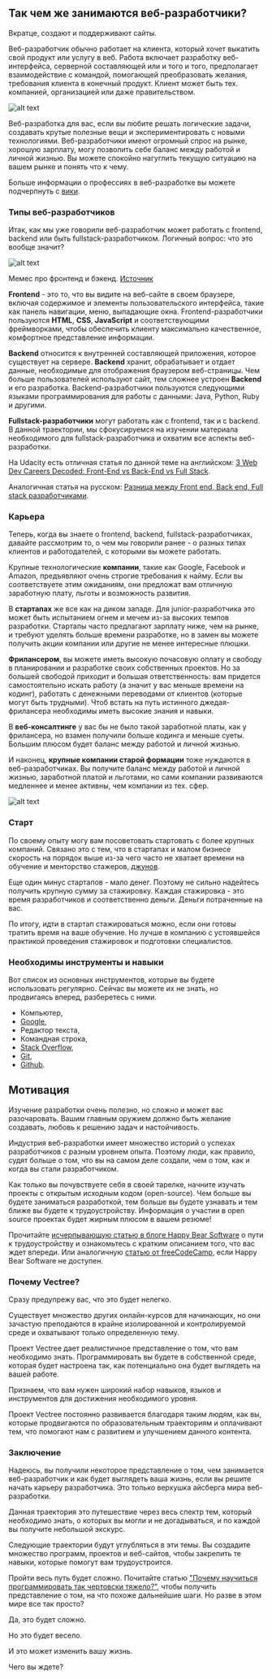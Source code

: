 ## Так чем же занимаются веб-разработчики?

Вкратце, создают и поддерживают сайты.

Веб-разработчик обычно работает на клиента, который хочет выкатить свой продукт или услугу в веб. Работа включает разработку веб-интерфейса, серверной составляющей или и того и того, предполагает взаимодействие с командой, помогающей преобразовать желания, требования клиента в конечный продукт. Клиент может быть тех. компанией, организацией или даже правительством.

![alt text](https://user-images.githubusercontent.com/4215285/55289854-8f11ee80-53d4-11e9-9a47-ef8a80e53df8.jpeg)

Веб-разработка для вас, если вы любите решать логические задачи, создавать крутые полезные вещи и экспериментировать с новыми технологиями. Веб-разработчики имеют огромный спрос на рынке, хорошую зарплату, могу позволить себе баланс между работой и личной жизнью. Вы можете спокойно нагуглить текущую ситуацию на вашем рынке и понять что к чему.

Больше информации о профессиях в веб-разработке вы можете подчерпнуть с [вики](https://ru.wikipedia.org/wiki/%D0%92%D0%B5%D0%B1-%D1%80%D0%B0%D0%B7%D1%80%D0%B0%D0%B1%D0%BE%D1%82%D0%BA%D0%B0).

### Типы веб-разработчиков

Итак, как мы уже говорили веб-разработчик может работать с frontend, backend или быть fullstack-разработчиком. Логичный вопрос: что это вообще значит?

![alt text](https://user-images.githubusercontent.com/4215285/55289904-0c3d6380-53d5-11e9-9996-3f64cbf5e4a7.png)

<div className="text-center">Мемес про фронтенд и бэкенд. <a href="https://www.optimisthub.com/up/frontend-nedir.png?roistat_visit=7087046">Источник</a></div>

**Frontend** - это то, что вы видите на веб-сайте в своем браузере, включая содержимое и элементы пользовательского интерфейса, такие как панель навигации, меню, выпадающие окна. Frontend-разработчики пользуются **HTML**, **CSS**, **JavaScript** и соответствующими фреймворками, чтобы обеспечить клиенту максимально качественное, комфортное представление информации.

**Backend** относится к внутренней составляющей приложения, которое существует на сервере. **Backend** хранит, обрабатывает и отдает данные, необходимые для отображения браузером веб-страницы. Чем больше пользователей используют сайт, тем сложнее устроен **Backend** и его разработка. Backend-разработчики пользуются следующими языками программирования для работы с данными: Java, Python, Ruby и другими.

**Fullstack-разработчики** могут работать как с frontend, так и с backend. В данной траектории, мы сфокусируемся на изучении материала необходимого для fullstack-разработчика и охватим все аспекты веб-разработки.

На Udacity есть отличная статья по данной теме <span class="btn-fill btn btn-xs btn-success">на английском</span>: [3 Web Dev Careers Decoded: Front-End vs Back-End vs Full Stack](http://blog.udacity.com/2014/12/front-end-vs-back-end-vs-full-stack-web-developers.html).

Аналогичная статья <span class="btn-fill btn btn-xs btn-warning">на русском</span>: [Разница между Front end, Back end, Full stack разработчиками](https://www.itrecruiter.ru/blog/difference).

### Карьера

Теперь, когда вы знаете о frontend, backend, fullstack-разработчиках, давайте рассмотрим то, о чем мы говорили ранее - о разных типах клиентов и работодателей, с которыми вы можете работать.

Крупные технологические **компании**, такие как Google, Facebook и Amazon, предъявляют очень строгие требования к найму. Если вы соответствуете этим ожиданиям, они предложат вам отличную заработную плату, льготы и возможность развития.

В **стартапах** же все как на диком западе. Для junior-разработчика это может быть испытанием огнем и мечем из-за высоких темпов разработки. Стартапы часто предлагают зарплату ниже, чем на рынке, и требуют уделять больше времени разработке, но в замен вы можете получить акции компании или другие не менее интересные плюшки.

**Фрилансером**, вы можете иметь высокую почасовую оплату и свободу в планировании и разработке своих собственных проектов. Но за большей свободой приходит и большая ответственность: вам придется самостоятельно искать работу (а значит у вас меньше времени на кодинг), работать с денежными переводами от клиентов (которые могут быть трудными). Чтоб встать на путь истинного джедая-фрилансера необходимы иметь высокие знания и навыки.

В **веб-консалтинге** у вас бы не было такой заработной платы, как у фрилансера, но взамен получили больше кодинга и меньше суеты. Большим плюсом будет баланс между работой и личной жизнью.

И наконец, **крупные компании старой формации** тоже нуждаются в веб-разработчиках. Вы получите баланс между работой и личной жизнью, заработной платой и льготами, но сами компании развиваются медленнее и менее активны, чем компании из тех. сфер.

![alt text](https://user-images.githubusercontent.com/4215285/55292594-7403a680-53f5-11e9-8133-20517df559ac.jpeg)

### Старт

По своему опыту могу вам посоветовать стартовать с более крупных компаний. Связано это с тем, что в стартапах и малом бизнесе скорость на порядок выше из-за чего часто не хватает времени на обучение и менторство стажеров, [джунов](https://habr.com/ru/post/201654/).

Еще один минус стартапов - мало денег. Поэтому не сильно надейтесь получить крупную сумму за стажировку. Каждая стажировка - это время разработчиков и соответственно деньги. Деньги потраченные на вас.

По итогу, идти в стартап стажироваться можно, если они готовы тратить время на ваше обучение. Но лучше в компанию с устоявшейся практикой проведения стажировок и подготовки специалистов.

### Необходимы инструменты и навыки

Вот список из основных инструментов, которые вы будете использовать регулярно. Сейчас вы можете их не знать, но продвигаясь вперед, разберетесь с ними.

- Компьютер,
- [Google](https://www.google.com/),
- Редактор текста,
- Командная строка,
- [Stack Overflow](http://stackoverflow.com/),
- [Git](https://git-scm.com/book/ru/v2),
- [Github](https://github.com/).

## Мотивация

Изучение разработки очень полезно, но сложно и может вас разочаровать. Вашим главным оружием должно быть желание создавать, любовь к решению задач и настойчивость.

Индустрия веб-разработки имеет множество историй о успехах разработчиков с разным уровнем опыта. Поэтому люди, как правило, судят больше о том, что вы на самом деле создали, чем о том, как и когда вы стали разработчиком.

Как только вы почувствуете себя в своей тарелке, начните изучать проекты с открытым исходным кодом (open-source). Чем больше вы будете заниматься разработкой, тем больше вы будете узнавать и тем ближе вы будете к трудоустройству. Информация о участии в open source проектах будет жирным плюсом в вашем резюме!

Прочитайте [исчерпывающую статью в блоге Happy Bear Software](http://web.archive.org/web/20160925155912/http://www.happybearsoftware.com/how-to-get-a-programmer-job.html) о пути к трудоустройству и ознакомьтесь с кратким описанием того, что вас ждет впереди. Или аналогичную [статью от freeCodeCamp](https://tproger.ru/translations/become-a-developer-and-get-your-first-job/), если Happy Bear Software не доступен.

### Почему Vectree?

Сразу предупрежу вас, что это будет нелегко.

Существует множество других онлайн-курсов для начинающих, но они зачастую преподаются в крайне изолированной и контролируемой среде и охватывают только определенную тему.

Проект Vectree дает реалистичное представление о том, что вам необходимо знать. Программировать вы будете в собственной среде, которая будет настроена так, как потенциально она будет выглядеть на вашей работе.

Признаем, что вам нужен широкий набор навыков, языков и инструментов для достижения необходимого уровня.

Проект Vectree постоянно развивается благодаря таким людям, как вы, которые продвигаются по образовательным траекториям и оплачивают тем, что помогают нам с развитием и улучшением данного контента.

### Заключение

Надеюсь, вы получили некоторое представление о том, чем занимается веб-разработчик и как будет выглядеть ваша жизнь, если вы решите начать карьеру разработчика. Это только верхушка айсберга мира веб-разработки.

Данная траектория это путешествие через весь спектр тем, который необходимо знать, о которых вы могли и не догадываться, и по каждой вы получите небольшой экскурс.

Следующие траектории будут углубляться в эти темы. Вы создадите множество программ, проектов и веб-сайтов, чтобы закрепить те навыки, которые помогут вам трудоустроится.

Пройти весь путь будет сложно. Почитайте статью ["Почему научиться программировать так чертовски тяжело?"](https://habr.com/ru/company/hexlet/blog/251411/), чтобы получить представление о том, на что похоже дальнейшие шаги. Но разве в этом мире все так просто?

Да, это будет сложно.

Но это будет весело.

И это может изменить вашу жизнь.

Чего вы ждете?
